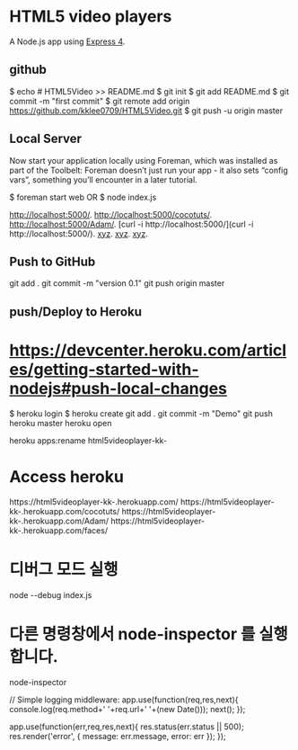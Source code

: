 # HTML5 video players

A Node.js app using [Express 4](http://expressjs.com/).

## github
$ echo # HTML5Video >> README.md
$ git init
$ git add README.md
$ git commit -m "first commit"
$ git remote add origin https://github.com/kklee0709/HTML5Video.git
$ git push -u origin master

## Local Server
Now start your application locally using Foreman, which was installed as part of the Toolbelt: Foreman doesn’t just run your app - it also sets “config vars”, something you’ll encounter in a later tutorial.

$ foreman start web OR $ node index.js

[http://localhost:5000/](http://localhost:5000/).
[http://localhost:5000/cocotuts/](http://localhost:5000/cocotuts/).
[http://localhost:5000/Adam/](http://localhost:5000/Adam/).
[curl -i http://localhost:5000/](curl -i http://localhost:5000/).
[xyz](xyz).
[xyz](xyz).
[xyz](xyz).

## Push to GitHub
git add .
git commit -m "version 0.1"
git push origin master

## push/Deploy to Heroku
# https://devcenter.heroku.com/articles/getting-started-with-nodejs#push-local-changes
$ heroku login
$ heroku create
git add .
git commit -m "Demo"
git push heroku master
heroku open

heroku apps:rename html5videoplayer-kk-

# Access heroku
https://html5videoplayer-kk-.herokuapp.com/
https://html5videoplayer-kk-.herokuapp.com/cocotuts/
https://html5videoplayer-kk-.herokuapp.com/Adam/
https://html5videoplayer-kk-.herokuapp.com/faces/


# 디버그 모드 실행
node --debug index.js
# 다른 명령창에서 node-inspector 를 실행합니다.
node-inspector


//
Simple logging middleware:
app.use(function(req,res,next){
  console.log(req.method+' '+req.url+' '+(new Date()));
  next();
});

app.use(function(err,req,res,next){
  res.status(err.status || 500);
  res.render('error', {
    message: err.message,
    error: err
  });
});

